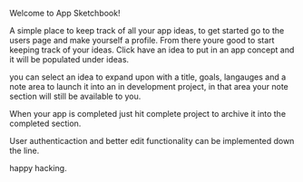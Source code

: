 Welcome to App Sketchbook!

A simple place to keep track of all your app ideas, to get started go to the users page and make yourself a profile. From there youre good to start keeping track of your ideas. Click have an idea to put in an app concept and it will be populated under ideas.

you can select an idea to expand upon with a title, goals, langauges and a note area to launch it into an in development project, in that area your note section will still be available to you. 

When your app is completed just hit complete project to archive it into the completed section.

User authenticaction and better edit functionality can be implemented down the line.

happy hacking.
